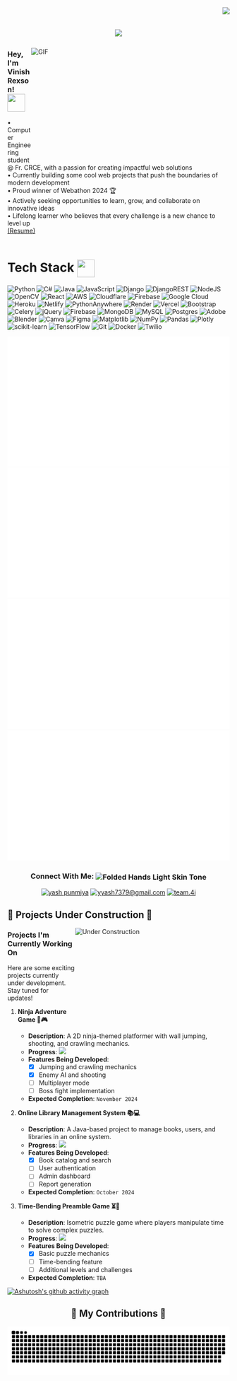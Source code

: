 <img align="right" src="https://visitor-badge.laobi.icu/badge?page_id=Vinish-Rexson.Vinish-Rexson" />

<h1 align="center">
    <img src="https://readme-typing-svg.herokuapp.com/?font=Righteous&size=35&center=true&vCenter=true&width=700&height=70&duration=4000&lines=Full+Stack+Developer!;Fluent+in+the+language+of+web;Knows+Python+inside+and+out;+Front+to+back,+I've+got+your+stack+😎;+Model+tuning+Master;+Creative+coder+with+a+passion+for+play;+Still+learning+more+to+play+😁;" />
</h1>

<img align="right" height="250px" width="450px" alt="GIF" src="https://github.com/user-attachments/assets/24bdd6b9-a9b7-4539-a0af-8a5bf5af36dc" />
<h3 align="left"> Hey, I'm Vinish Rexson! <img align="center" src="https://user-images.githubusercontent.com/74038190/214644152-52f47eb3-5e31-4f47-8758-05c9468d5596.gif" height="40px" width="40px" /></h4> 
• Computer Engineering student @ Fr. CRCE, with a passion for creating impactful web solutions <br/>
• Currently building some cool web projects that push the boundaries of modern development <br/>
• Proud winner of Webathon 2024 🏆 <br/>
• Actively seeking opportunities to learn, grow, and collaborate on innovative ideas <br/>
• Lifelong learner who believes that every challenge is a new chance to level up <br/>
<a href="https://drive.google.com/file/d/10LbFN8kknMzNFwX67Z1qgIdPjgEfcaFY/view?usp=sharing" >(Resume)</a>
<br></br>

<h1> Tech Stack <img align="center" src="https://user-images.githubusercontent.com/74038190/212284087-bbe7e430-757e-4901-90bf-4cd2ce3e1852.gif" height="40px" width="40px" /> </h1>

![Python](https://img.shields.io/badge/python-3670A0?style=for-the-badge&logo=python&logoColor=ffdd54) ![C#](https://img.shields.io/badge/c%23-%23239120.svg?style=for-the-badge&logo=csharp&logoColor=white) ![Java](https://img.shields.io/badge/java-%23ED8B00.svg?style=for-the-badge&logo=openjdk&logoColor=white) ![JavaScript](https://img.shields.io/badge/javascript-%23323330.svg?style=for-the-badge&logo=javascript&logoColor=%23F7DF1E) ![Django](https://img.shields.io/badge/django-%23092E20.svg?style=for-the-badge&logo=django&logoColor=white) ![DjangoREST](https://img.shields.io/badge/DJANGO-REST-ff1709?style=for-the-badge&logo=django&logoColor=white&color=ff1709&labelColor=gray) ![NodeJS](https://img.shields.io/badge/node.js-6DA55F?style=for-the-badge&logo=node.js&logoColor=white) ![OpenCV](https://img.shields.io/badge/opencv-%23white.svg?style=for-the-badge&logo=opencv&logoColor=white) ![React](https://img.shields.io/badge/react-%2320232a.svg?style=for-the-badge&logo=react&logoColor=%2361DAFB) ![AWS](https://img.shields.io/badge/AWS-%23FF9900.svg?style=for-the-badge&logo=amazon-aws&logoColor=white) ![Cloudflare](https://img.shields.io/badge/Cloudflare-F38020?style=for-the-badge&logo=Cloudflare&logoColor=white) ![Firebase](https://img.shields.io/badge/firebase-%23039BE5.svg?style=for-the-badge&logo=firebase) ![Google Cloud](https://img.shields.io/badge/GoogleCloud-%234285F4.svg?style=for-the-badge&logo=google-cloud&logoColor=white) ![Heroku](https://img.shields.io/badge/heroku-%23430098.svg?style=for-the-badge&logo=heroku&logoColor=white) ![Netlify](https://img.shields.io/badge/netlify-%23000000.svg?style=for-the-badge&logo=netlify&logoColor=#00C7B7) ![PythonAnywhere](https://img.shields.io/badge/pythonanywhere-%232F9FD7.svg?style=for-the-badge&logo=pythonanywhere&logoColor=151515) ![Render](https://img.shields.io/badge/Render-%46E3B7.svg?style=for-the-badge&logo=render&logoColor=white) ![Vercel](https://img.shields.io/badge/vercel-%23000000.svg?style=for-the-badge&logo=vercel&logoColor=white) ![Bootstrap](https://img.shields.io/badge/bootstrap-%238511FA.svg?style=for-the-badge&logo=bootstrap&logoColor=white) ![Celery](https://img.shields.io/badge/celery-%23a9cc54.svg?style=for-the-badge&logo=celery&logoColor=ddf4a4) ![jQuery](https://img.shields.io/badge/jquery-%230769AD.svg?style=for-the-badge&logo=jquery&logoColor=white) ![Firebase](https://img.shields.io/badge/firebase-a08021?style=for-the-badge&logo=firebase&logoColor=ffcd34) ![MongoDB](https://img.shields.io/badge/MongoDB-%234ea94b.svg?style=for-the-badge&logo=mongodb&logoColor=white) ![MySQL](https://img.shields.io/badge/mysql-4479A1.svg?style=for-the-badge&logo=mysql&logoColor=white) ![Postgres](https://img.shields.io/badge/postgres-%23316192.svg?style=for-the-badge&logo=postgresql&logoColor=white) ![Adobe](https://img.shields.io/badge/adobe-%23FF0000.svg?style=for-the-badge&logo=adobe&logoColor=white) ![Blender](https://img.shields.io/badge/blender-%23F5792A.svg?style=for-the-badge&logo=blender&logoColor=white) ![Canva](https://img.shields.io/badge/Canva-%2300C4CC.svg?style=for-the-badge&logo=Canva&logoColor=white) ![Figma](https://img.shields.io/badge/figma-%23F24E1E.svg?style=for-the-badge&logo=figma&logoColor=white) ![Matplotlib](https://img.shields.io/badge/Matplotlib-%23ffffff.svg?style=for-the-badge&logo=Matplotlib&logoColor=black) ![NumPy](https://img.shields.io/badge/numpy-%23013243.svg?style=for-the-badge&logo=numpy&logoColor=white) ![Pandas](https://img.shields.io/badge/pandas-%23150458.svg?style=for-the-badge&logo=pandas&logoColor=white) ![Plotly](https://img.shields.io/badge/Plotly-%233F4F75.svg?style=for-the-badge&logo=plotly&logoColor=white) ![scikit-learn](https://img.shields.io/badge/scikit--learn-%23F7931E.svg?style=for-the-badge&logo=scikit-learn&logoColor=white) ![TensorFlow](https://img.shields.io/badge/TensorFlow-%23FF6F00.svg?style=for-the-badge&logo=TensorFlow&logoColor=white) ![Git](https://img.shields.io/badge/git-%23F05033.svg?style=for-the-badge&logo=git&logoColor=white) ![Docker](https://img.shields.io/badge/docker-%230db7ed.svg?style=for-the-badge&logo=docker&logoColor=white) ![Twilio](https://img.shields.io/badge/Twilio-F22F46?style=for-the-badge&logo=Twilio&logoColor=white)

![](https://github.com/Vinish-Rexson/stats/blob/master/generated/overview.svg#gh-dark-mode-only)
![](https://github.com/Vinish-Rexson/stats/blob/master/generated/overview.svg#gh-light-mode-only)
![](https://github.com/Vinish-Rexson/stats/blob/master/generated/languages.svg#gh-dark-mode-only)
![](https://github.com/Vinish-Rexson/stats/blob/master/generated/languages.svg#gh-light-mode-only)

<h3 align="center"> Connect With Me: <img src="https://raw.githubusercontent.com/Tarikul-Islam-Anik/Animated-Fluent-Emojis/master/Emojis/Hand%20gestures/Folded%20Hands%20Light%20Skin%20Tone.png" alt="Folded Hands Light Skin Tone" align="center" src="" height="50px" width="50px" /></h4>
<p align="center">
<a  href="https://www.linkedin.com/in/yash-punmiya-27a6a8296/"  target="_blank"><img  src="https://img.shields.io/badge/linkedin-%230077B5.svg?style=for-the-badge&logo=linkedin&logoColor=white"  alt="yash punmiya"/></a>
<a  href="mailto: yyash7379@gmail.com"  target="_blank"><img  src="https://img.shields.io/badge/Gmail-D14836?style=for-the-badge&logo=gmail&logoColor=white"  alt="yyash7379@gmail.com"/></a>
<a  href="https://www.instagram.com/team.4i"  target="_blank"><img  src="https://img.shields.io/badge/Instagram-%23E4405F.svg?style=for-the-badge&logo=Instagram&logoColor=white"  alt="team.4i"/></a>



## 🚧 Projects Under Construction 🚧
<!-- GIF Banner on the Right -->
<img align="right" height="200px" width="350px" alt="Under Construction" src="https://sismo.app/wp-content/uploads/2019/02/under-construction-gif-11.gif" />

### Projects I'm Currently Working On

Here are some exciting projects currently under development. Stay tuned for updates!

1. **Ninja Adventure Game 🥷🎮**
   - **Description**: A 2D ninja-themed platformer with wall jumping, shooting, and crawling mechanics.
   - **Progress**: ![](https://geps.dev/progress/50?align=center)
   - **Features Being Developed**:
     - [x] Jumping and crawling mechanics
     - [x] Enemy AI and shooting
     - [ ] Multiplayer mode
     - [ ] Boss fight implementation
   - **Expected Completion**: `November 2024`

2. **Online Library Management System 📚💻**
   - **Description**: A Java-based project to manage books, users, and libraries in an online system.
   - **Progress**: ![](https://geps.dev/progress/70?align=center)
   - **Features Being Developed**:
     - [x] Book catalog and search
     - [ ] User authentication
     - [ ] Admin dashboard
     - [ ] Report generation
   - **Expected Completion**: `October 2024`

3. **Time-Bending Preamble Game ⏳🧩**
   - **Description**: Isometric puzzle game where players manipulate time to solve complex puzzles.
   - **Progress**: ![](https://geps.dev/progress/30?align=center)
   - **Features Being Developed**:
     - [x] Basic puzzle mechanics
     - [ ] Time-bending feature
     - [ ] Additional levels and challenges
   - **Expected Completion**: `TBA`




[![Ashutosh's github activity graph](https://github-readme-activity-graph.vercel.app/graph?username=Vinish-Rexson&theme=dracula)](https://github.com/ashutosh00710/github-readme-activity-graph)

<div align="center">
  <h2>🐍 My Contributions 🐍</h2>
  <picture>
  <source media="(prefers-color-scheme: dark)" srcset="https://raw.githubusercontent.com/platane/platane/output/github-contribution-grid-snake-dark.svg">
  <source media="(prefers-color-scheme: light)" srcset="https://raw.githubusercontent.com/platane/platane/output/github-contribution-grid-snake.svg">
  <img alt="github contribution grid snake animation" src="https://raw.githubusercontent.com/platane/platane/output/github-contribution-grid-snake.svg">
  </picture>
  
  <br/><br/>
</div>
